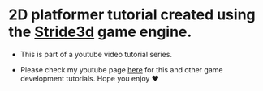# 2D platformer tutorial created using the [Stride3d](https://www.stride3d.net/) game engine. 
- This is part of a youtube video tutorial series. 

- Please check my youtube page [here](https://www.youtube.com/channel/UCEWC_3zEaze1Tjv-WS8Bz5g) for this and other game development tutorials. Hope you enjoy ❤️
